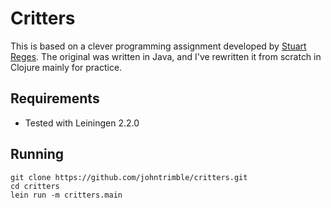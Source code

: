# Critters
This is based on a clever programming assignment developed by [Stuart Reges](http://homes.cs.washington.edu/~reges/). The original was written in Java, and I've rewritten it from scratch in Clojure mainly for practice.

## Requirements
- Tested with Leiningen 2.2.0

## Running

```
git clone https://github.com/johntrimble/critters.git
cd critters
lein run -m critters.main
```
